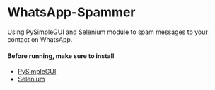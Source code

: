 # WhatsApp-Spammer

Using PySimpleGUI and Selenium module to spam messages to your contact on WhatsApp.

#### Before running, make sure to install 

* [PySimpleGUI](https://pypi.org/project/PySimpleGUI/)
* [Selenium](https://pypi.org/project/selenium/)